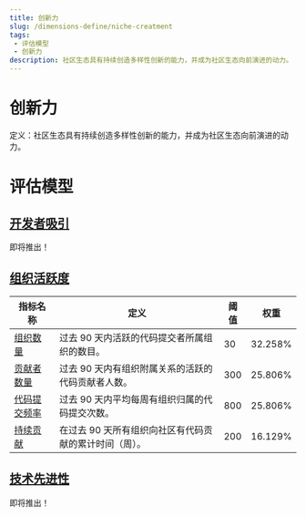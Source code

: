 ```yaml
---
title: 创新力
slug: /dimensions-define/niche-creatment
tags:
 - 评估模型
 - 创新力
description: 社区生态具有持续创造多样性创新的能力，并成为社区生态向前演进的动力。
---
```


# 创新力

定义：社区生态具有持续创造多样性创新的能力，并成为社区生态向前演进的动力。

# 评估模型

## [开发者吸引](./ecological-diversity/developer-attraction.md#developer-attraction)

即将推出！

## [组织活跃度](./ecological-diversity/organization-activity.md#organizations-activity)

| 指标名称 | 定义 | 阈值 | 权重 |
| --- | --- | --- | --- |
| [组织数量](./ecological-diversity/organization-activity.md#org-count) | 过去 90 天内活跃的代码提交者所属组织的数目。 | 30 | 32.258% |
| [贡献者数量](./ecological-diversity/organization-activity.md#contributor-count) | 过去 90 天内有组织附属关系的活跃的代码贡献者人数。 | 300 | 25.806% |
| [代码提交频率](./ecological-diversity/organization-activity.md#commit-frequency) | 过去 90 天内平均每周有组织归属的代码提交次数。 | 800 | 25.806% |
| [持续贡献](./ecological-diversity/organization-activity.md#contribution-last) | 在过去 90 天所有组织向社区有代码贡献的累计时间（周）。 | 200 | 16.129% |

## [技术先进性](./technological-advancement.md#technological-advancement)

即将推出！
